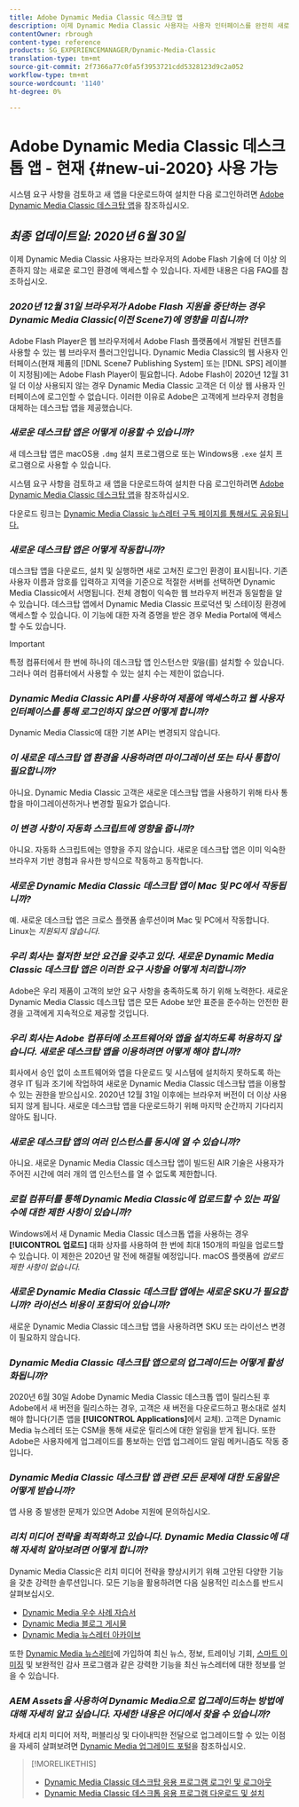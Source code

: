 ```yaml
---
title: Adobe Dynamic Media Classic 데스크탑 앱
description: 이제 Dynamic Media Classic 사용자는 사용자 인터페이스를 완전히 새로 고칠 수 있습니다. 이 경험은 중요한 리소스의 링크가 있는 업데이트된 로그인을 제공하며 이 업데이트는 더 이상 브라우저의 Adobe Flash 기술에 의존하지 않습니다.
contentOwner: rbrough
content-type: reference
products: SG_EXPERIENCEMANAGER/Dynamic-Media-Classic
translation-type: tm+mt
source-git-commit: 2f7366a77c0fa5f3953721cdd5328123d9c2a052
workflow-type: tm+mt
source-wordcount: '1140'
ht-degree: 0%

---
```



# Adobe Dynamic Media Classic 데스크톱 앱 - 현재 {#new-ui-2020} 사용 가능

시스템 요구 사항을 검토하고 새 앱을 다운로드하여 설치한 다음 로그인하려면 [Adobe Dynamic Media Classic 데스크탑 앱](/help/dynamic-media-classic-desktop-app.md)을 참조하십시오.

## _최종 업데이트일: 2020년 6월 30일_

이제 Dynamic Media Classic 사용자는 브라우저의 Adobe Flash 기술에 더 이상 의존하지 않는 새로운 로그인 환경에 액세스할 수 있습니다. 자세한 내용은 다음 FAQ를 참조하십시오.

### **_2020년 12월 31일 브라우저가 Adobe Flash 지원을 중단하는 경우 Dynamic Media Classic(이전 Scene7)에 영향을 미칩니까?_**

Adobe Flash Player은 웹 브라우저에서 Adobe Flash 플랫폼에서 개발된 컨텐츠를 사용할 수 있는 웹 브라우저 플러그인입니다. Dynamic Media Classic의 웹 사용자 인터페이스(현재 제품의 [!DNL Scene7 Publishing System] 또는 [!DNL SPS] 레이블이 지정됨)에는 Adobe Flash Player이 필요합니다. Adobe Flash이 2020년 12월 31일 더 이상 사용되지 않는 경우 Dynamic Media Classic 고객은 더 이상 웹 사용자 인터페이스에 로그인할 수 없습니다. 이러한 이유로 Adobe은 고객에게 브라우저 경험을 대체하는 데스크탑 앱을 제공했습니다.

### **_새로운 데스크탑 앱은 어떻게 이용할 수 있습니까?_**

새 데스크탑 앱은 macOS용 `.dmg` 설치 프로그램으로 또는 Windows용 `.exe` 설치 프로그램으로 사용할 수 있습니다.

시스템 요구 사항을 검토하고 새 앱을 다운로드하여 설치한 다음 로그인하려면 [Adobe Dynamic Media Classic 데스크탑 앱](/help/dynamic-media-classic-desktop-app.md)을 참조하십시오.

다운로드 링크는 [Dynamic Media Classic 뉴스레터 구독 페이지를 통해서도 공유됩니다.](https://www.adobe.com/subscription/dynamic-media-newsletter.html)

### **_새로운 데스크탑 앱은 어떻게 작동합니까?_**

데스크탑 앱을 다운로드, 설치 및 실행하면 새로 고쳐진 로그인 환경이 표시됩니다. 기존 사용자 이름과 암호를 입력하고 지역을 기준으로 적절한 서버를 선택하면 Dynamic Media Classic에서 서명됩니다. 전체 경험이 익숙한 웹 브라우저 버전과 동일함을 알 수 있습니다. 데스크탑 앱에서 Dynamic Media Classic 프로덕션 및 스테이징 환경에 액세스할 수 있습니다. 이 기능에 대한 자격 증명을 받은 경우 Media Portal에 액세스할 수도 있습니다.

>[!IMPORTANT]
>
>특정 컴퓨터에서 한 번에 하나의 데스크탑 앱 인스턴스만 *및*&#x200B;을(를) 설치할 수 있습니다. 그러나 여러 컴퓨터에서 사용할 수 있는 설치 수는 제한이 없습니다.

### **_Dynamic Media Classic API를 사용하여 제품에 액세스하고 웹 사용자 인터페이스를 통해 로그인하지 않으면 어떻게 합니까?_**

Dynamic Media Classic에 대한 기본 API는 변경되지 않습니다.

### **_이 새로운 데스크탑 앱 환경을 사용하려면 마이그레이션 또는 타사 통합이 필요합니까?_**

아니요. Dynamic Media Classic 고객은 새로운 데스크탑 앱을 사용하기 위해 타사 통합을 마이그레이션하거나 변경할 필요가 없습니다.

### **_이 변경 사항이 자동화 스크립트에 영향을 줍니까?_**

아니요. 자동화 스크립트에는 영향을 주지 않습니다. 새로운 데스크탑 앱은 이미 익숙한 브라우저 기반 경험과 유사한 방식으로 작동하고 동작합니다.

### **_새로운 Dynamic Media Classic 데스크탑 앱이 Mac 및 PC에서 작동됩니까?_**

예. 새로운 데스크탑 앱은 크로스 플랫폼 솔루션이며 Mac 및 PC에서 작동합니다. Linux는 *지원되지 않습니다*.

### **_우리 회사는 철저한 보안 요건을 갖추고 있다. 새로운 Dynamic Media Classic 데스크탑 앱은 이러한 요구 사항을 어떻게 처리합니까?_**

Adobe은 우리 제품이 고객의 보안 요구 사항을 충족하도록 하기 위해 노력한다. 새로운 Dynamic Media Classic 데스크탑 앱은 모든 Adobe 보안 표준을 준수하는 안전한 환경을 고객에게 지속적으로 제공할 것입니다.

### **_우리 회사는 Adobe 컴퓨터에 소프트웨어와 앱을 설치하도록 허용하지 않습니다. 새로운 데스크탑 앱을 이용하려면 어떻게 해야 합니까?_**

회사에서 승인 없이 소프트웨어와 앱을 다운로드 및 시스템에 설치하지 못하도록 하는 경우 IT 팀과 조기에 작업하여 새로운 Dynamic Media Classic 데스크탑 앱을 이용할 수 있는 권한을 받으십시오. 2020년 12월 31일 이후에는 브라우저 버전이 더 이상 사용되지 않게 됩니다. 새로운 데스크탑 앱을 다운로드하기 위해 마지막 순간까지 기다리지 않아도 됩니다.

### **_새로운 데스크탑 앱의 여러 인스턴스를 동시에 열 수 있습니까?_**

아니요. 새로운 Dynamic Media Classic 데스크탑 앱이 빌드된 AIR 기술은 사용자가 주어진 시간에 여러 개의 앱 인스턴스를 열 수 없도록 제한합니다.

### **_로컬 컴퓨터를 통해 Dynamic Media Classic에 업로드할 수 있는 파일 수에 대한 제한 사항이 있습니까?_**

Windows에서 새 Dynamic Media Classic 데스크톱 앱을 사용하는 경우 **[!UICONTROL 업로드]** 대화 상자를 사용하여 한 번에 최대 150개의 파일을 업로드할 수 있습니다. 이 제한은 2020년 말 전에 해결될 예정입니다. macOS 플랫폼에 *업로드 제한 사항이 없습니다.*

### **_새로운 Dynamic Media Classic 데스크탑 앱에는 새로운 SKU가 필요합니까? 라이선스 비용이 포함되어 있습니까?_**

새로운 Dynamic Media Classic 데스크탑 앱을 사용하려면 SKU 또는 라이선스 변경이 필요하지 않습니다.

### **_Dynamic Media Classic 데스크탑 앱으로의 업그레이드는 어떻게 활성화됩니까?_**

2020년 6월 30일 Adobe Dynamic Media Classic 데스크톱 앱이 릴리스된 후 Adobe에서 새 버전을 릴리스하는 경우, 고객은 새 버전을 다운로드하고 평소대로 설치해야 합니다(기존 앱을 **[!UICONTROL Applications]**&#x200B;에서 교체). 고객은 Dynamic Media 뉴스레터 또는 CSM을 통해 새로운 릴리스에 대한 알림을 받게 됩니다. 또한 Adobe은 사용자에게 업그레이드를 통보하는 인앱 업그레이드 알림 메커니즘도 작동 중입니다.

### **_Dynamic Media Classic 데스크탑 앱 관련 모든 문제에 대한 도움말은 어떻게 받습니까?_**

앱 사용 중 발생한 문제가 있으면 Adobe 지원에 문의하십시오.

### **_리치 미디어 전략을 최적화하고 있습니다. Dynamic Media Classic에 대해 자세히 알아보려면 어떻게 합니까?_**

Dynamic Media Classic은 리치 미디어 전략을 향상시키기 위해 고안된 다양한 기능을 갖춘 강력한 솔루션입니다. 모든 기능을 활용하려면 다음 실용적인 리소스를 반드시 살펴보십시오.

* [Dynamic Media 우수 사례 자습서](https://experienceleague.adobe.com/docs/experience-manager-learn/dynamic-media-classic-tutorial/overview.html)
* [Dynamic Media 블로그 게시물](https://theblog.adobe.com/tag/dynamic-media/)
* [Dynamic Media 뉴스레터 아카이브](https://experienceleague.adobe.com/docs/dynamic-media-classic/using/dynamic-media-newsletter.html)

또한 [Dynamic Media 뉴스레터](https://www.adobe.com/subscription/dynamic-media-newsletter.html)에 가입하여 최신 뉴스, 정보, 트레이닝 기회, [스마트 이미징](https://experienceleague.adobe.com/docs/experience-manager-65/assets/dynamic/imaging-faq.html#dynamic) 및 보완적인 감사 프로그램과 같은 강력한 기능을 최신 뉴스레터에 대한 정보를 얻을 수 있습니다.

### **_AEM Assets을 사용하여 Dynamic Media으로 업그레이드하는 방법에 대해 자세히 알고 싶습니다. 자세한 내용은 어디에서 찾을 수 있습니까?_**

차세대 리치 미디어 저작, 퍼블리싱 및 다이내믹한 전달으로 업그레이드할 수 있는 이점을 자세히 살펴보려면 [Dynamic Media 업그레이드 포털](http://exploreadobe.com/dynamic-media-upgrade/)을 참조하십시오.

>[!MORELIKETHIS]
>
>* [Dynamic Media Classic 데스크탑 응용 프로그램 로그인 및 로그아웃](/help/signing-out.md)
>* [Dynamic Media Classic 데스크톱 응용 프로그램 다운로드 및 설치](/help/dynamic-media-classic-desktop-app.md)



<!-- SAVE - OLD LINK TO BEST PRACTICES GUIDE IN PDF https://www.adobe.com/content/dam/www/us/en/marketing/experience-manager-assets/dynamic-media/adobe-dynamic-media-classic-best-practices-guide.pdf -->

